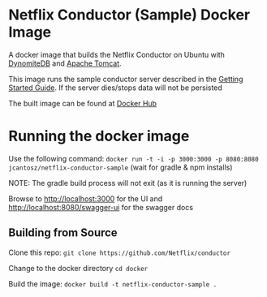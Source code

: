 # Netflix Conductor (Sample) Docker Image
A docker image that builds the Netflix Conductor on Ubuntu with [DynomiteDB](http://www.dynomitedb.com) and [Apache Tomcat](http://tomcat.apache.org).

This image runs the sample conductor server described in the [Getting Started Guide](https://netflix.github.io/conductor/intro/). If the server dies/stops data will not be persisted

The built image can be found at [Docker Hub](https://hub.docker.com/r/jcantosz/netflix-conductor-sample/)

# Running the docker image
Use the following command:
`docker run -t -i -p 3000:3000 -p 8080:8080 jcantosz/netflix-conductor-sample`
(wait for gradle & npm installs)

NOTE: The gradle build process will not exit (as it is running the server)

Browse to [http://localhost:3000](http://localhost:3000) for the UI and [http://localhost:8080/swagger-ui](http://localhost:8080/swagger-ui) for the swagger docs

## Building from Source
Clone this repo:
`git clone https://github.com/Netflix/conductor`

Change to the docker directory
`cd docker`

Build the image:
`docker build -t netflix-conductor-sample .`
